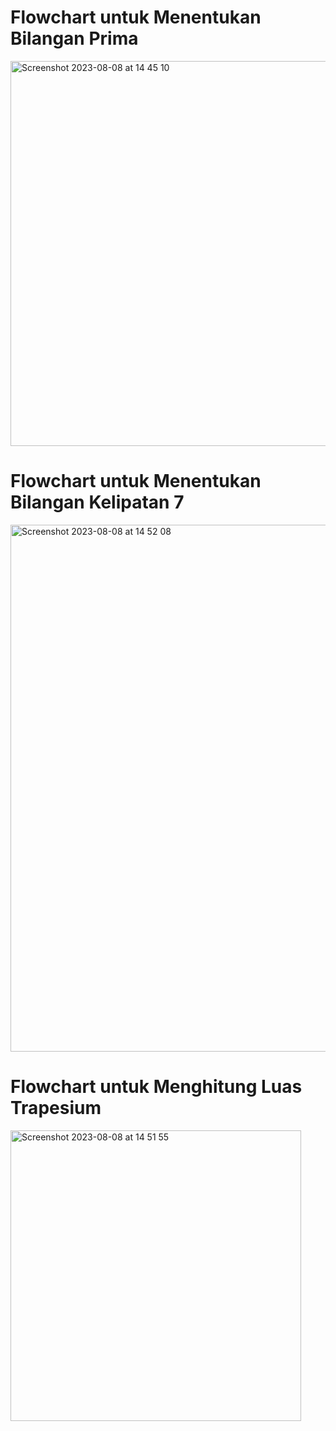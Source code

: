 # Flowchart untuk Menentukan Bilangan Prima

<img width="616" alt="Screenshot 2023-08-08 at 14 45 10" src="https://github.com/krisnafirdaus/test-go-1/assets/67870639/fa6190ca-f436-4d99-8c11-05dc838d75e6">


#  Flowchart untuk Menentukan Bilangan Kelipatan 7

<img width="843" alt="Screenshot 2023-08-08 at 14 52 08" src="https://github.com/krisnafirdaus/test-go-1/assets/67870639/27489ec8-fe85-4278-9a00-7509062c6863">

# Flowchart untuk Menghitung Luas Trapesium

<img width="465" alt="Screenshot 2023-08-08 at 14 51 55" src="https://github.com/krisnafirdaus/test-go-1/assets/67870639/6ca4d06f-1a8c-4123-b5de-fe223f97f9e2">






